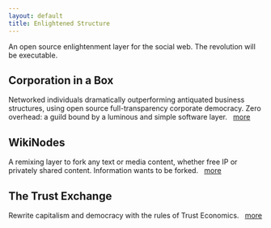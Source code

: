 ```yaml
---
layout: default
title: Enlightened Structure
---
```


An open source enlightenment layer for the social web.  The revolution will be executable.

## Corporation in a Box

Networked individuals dramatically outperforming antiquated business structures, using open source full-transparency corporate democracy. Zero overhead: a guild bound by a luminous and simple software layer.
&nbsp; [more][acd]

## WikiNodes

A remixing layer to fork any text or media content, whether free IP or privately shared content.  Information wants to be forked.
&nbsp; [more][wn]
 
## The Trust Exchange

Rewrite capitalism and democracy with the rules of Trust Economics. 
&nbsp; [more][tx]

[tx]: ../Trust_Exchange
[wn]: ../WikiNodes
[acd]: ../Corporation_in_a_Box
